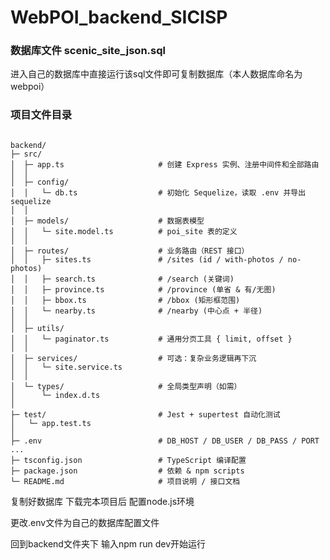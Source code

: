 # WebPOI_backend_SICISP
### 数据库文件 scenic_site_json.sql

进入自己的数据库中直接运行该sql文件即可复制数据库（本人数据库命名为webpoi）

### 项目文件目录

```text

backend/
├─ src/
│  ├─ app.ts                     # 创建 Express 实例、注册中间件和全部路由
│  │
│  ├─ config/
│  │   └─ db.ts                  # 初始化 Sequelize，读取 .env 并导出 sequelize
│  │
│  ├─ models/                    # 数据表模型
│  │   └─ site.model.ts          # poi_site 表的定义
│  │
│  ├─ routes/                    # 业务路由（REST 接口）
│  │   ├─ sites.ts               # /sites (id / with-photos / no-photos)
│  │   ├─ search.ts              # /search (关键词)
│  │   ├─ province.ts            # /province (单省 & 有/无图)
│  │   ├─ bbox.ts                # /bbox (矩形框范围)
│  │   └─ nearby.ts              # /nearby (中心点 + 半径)
│  │
│  ├─ utils/
│  │   └─ paginator.ts           # 通用分页工具 { limit, offset }
│  │
│  ├─ services/                  # 可选：复杂业务逻辑再下沉
│  │   └─ site.service.ts
│  │
│  └─ types/                     # 全局类型声明（如需）
│      └─ index.d.ts
│
├─ test/                         # Jest + supertest 自动化测试
│   └─ app.test.ts
│
├─ .env                          # DB_HOST / DB_USER / DB_PASS / PORT ...
├─ tsconfig.json                 # TypeScript 编译配置
├─ package.json                  # 依赖 & npm scripts
└─ README.md                     # 项目说明 / 接口文档

```


复制好数据库 下载完本项目后 配置node.js环境

更改.env文件为自己的数据库配置文件

回到backend文件夹下 输入npm run dev开始运行
